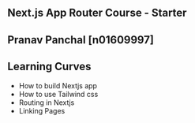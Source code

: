 ## Next.js App Router Course - Starter

## Pranav Panchal [n01609997]

## Learning Curves

- How to build Nextjs app
- How to use Tailwind css
- Routing in Nextjs
- Linking Pages
